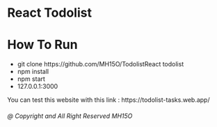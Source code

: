 <h1>React Todolist</h1>
<h1>How To Run </h1>
<ul>
  <li>git clone https://github.com/MH15O/TodolistReact todolist</li>
  <li>npm install</li>
  <li>npm start</li>
  <li> 127.0.0.1:3000</li>
</ul>
  <p>You can test this website with this link : https://todolist-tasks.web.app/</p>
  

<h6>@ Copyright and All Right Reserved MH15O </h6>
